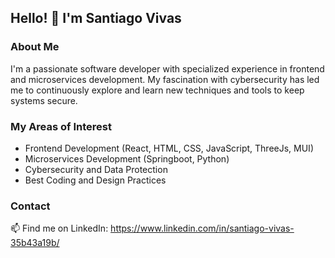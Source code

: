 ## Hello! 👋 I'm Santiago Vivas

### About Me
I'm a passionate software developer with specialized experience in frontend and microservices development. My fascination with cybersecurity has led me to continuously explore and learn new techniques and tools to keep systems secure.

### My Areas of Interest
- Frontend Development (React, HTML, CSS, JavaScript, ThreeJs, MUI)
- Microservices Development (Springboot, Python)
- Cybersecurity and Data Protection
- Best Coding and Design Practices

### Contact
📫 Find me on LinkedIn: https://www.linkedin.com/in/santiago-vivas-35b43a19b/

<!--
**sagov8/sagov8** is a ✨ _special_ ✨ repository because its `README.md` (this file) appears on your GitHub profile.

Here are some ideas to get you started:

- 🔭 I’m currently working on ...
- 🌱 I’m currently learning ...
- 👯 I’m looking to collaborate on ...
- 🤔 I’m looking for help with ...
- 💬 Ask me about ...
- 📫 How to reach me: ...
- 😄 Pronouns: ...
- ⚡ Fun fact: ...
-->
